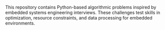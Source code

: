 This repository contains Python-based algorithmic problems inspired by embedded systems engineering interviews. These challenges test skills in optimization, resource constraints, and data processing for embedded environments.



